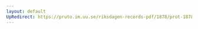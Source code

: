 ```yaml
---
layout: default
UpRedirect: https://pruto.im.uu.se/riksdagen-records-pdf/1878/prot-1878--ak--057/prot-1878--ak--057_020.pdf
---
```

